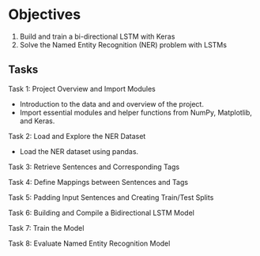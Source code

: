 # Objectives

1. Build and train a bi-directional LSTM with Keras
2. Solve the Named Entity Recognition (NER) problem with LSTMs

## Tasks
Task 1: Project Overview and Import Modules  
- Introduction to the data and and overview of the project.
- Import essential modules and helper functions from NumPy, Matplotlib, and Keras.

Task 2: Load and Explore the NER Dataset  
- Load the NER dataset using pandas.

Task 3: Retrieve Sentences and Corresponding Tags

Task 4: Define Mappings between Sentences and Tags

Task 5: Padding Input Sentences and Creating Train/Test Splits

Task 6: Building and Compile a Bidirectional LSTM Model

Task 7: Train the Model

Task 8: Evaluate Named Entity Recognition Model